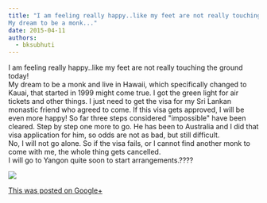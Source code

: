 ```yaml
---
title: "I am feeling really happy..like my feet are not really touching the ground today!
My dream to be a monk..."
date: 2015-04-11
authors: 
  - bksubhuti
---
```


I am feeling really happy..like my feet are not really touching the ground today!  
My dream to be a monk and live in Hawaii, which specifically changed to Kauai, that started in 1999 might come true. I got the green light for air tickets and other things. I just need to get the visa for my Sri Lankan monastic friend who agreed to come. If this visa gets approved, I will be even more happy! So far three steps considered "impossible" have been cleared. Step by step one more to go. He has been to Australia and I did that visa application for him, so odds are not as bad, but still difficult.  
No, I will not go alone. So if the visa fails, or I cannot find another monk to come with me, the whole thing gets cancelled.  
I will go to Yangon quite soon to start arrangements.????﻿

![](https://lh3.googleusercontent.com/-YsIQqser1lE/VShkMV4lmHI/AAAAAAAALQ4/NhVYDmBN1tQ/w506-h750/15%2B-%2B1)

[This was posted on Google+](https://plus.google.com/+BhikkhuSubhuti/posts/HvVMQC7hrWJ)